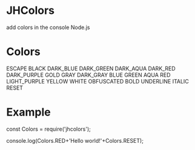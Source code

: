 # JHColors
add colors in the console Node.js

# Colors 

ESCAPE
BLACK
DARK_BLUE
DARK_GREEN
DARK_AQUA
DARK_RED
DARK_PURPLE
GOLD
GRAY
DARK_GRAY
BLUE
GREEN
AQUA
RED
LIGHT_PURPLE
YELLOW
WHITE
OBFUSCATED
BOLD
UNDERLINE
ITALIC
RESET
# Example

const Colors = require('jhcolors');

console.log(Colors.RED+'Hello world!'+Colors.RESET);
